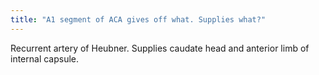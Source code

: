 ```yaml
---
title: "A1 segment of ACA gives off what. Supplies what?"
---
```

Recurrent artery of Heubner. Supplies caudate head and anterior limb of internal capsule.

